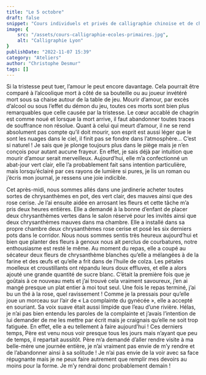 ```yaml
---
title: "Le 5 octobre"
draft: false
snippet: "Cours individuels et privés de calligraphie chinoise et de chinois."
image: {
    src: "/assets/cours-calligraphie-ecoles-primaires.jpg",
    alt: "Calligraphie Lyon"
}
publishDate: "2022-11-07 15:39"
category: "Ateliers"
author: "Christophe Desmur"
tags: []
---
```


Si la tristesse peut tuer, l’amour le peut encore davantage. Cela pourrait être comparé à l’alcoolique mort à côté de sa bouteille ou au joueur invétéré mort sous sa chaise autour de la table de jeu. Mourir d’amour, par excès d’alcool ou sous l’effet du démon du jeu, toutes ces morts sont bien plus remarquables que celle causée par la tristesse. Le cœur accablé de chagrin est comme noué et lorsque la mort arrive, il faut abandonner toutes traces de souffrance non résolue. Quant à celui qui meurt d’amour, il ne se rend absolument pas compte qu’il doit mourir, son esprit est aussi léger que le sont les nuages dans le ciel, il finit pas se fondre dans l’atmosphère... C’est si naturel ! Je sais que je plonge toujours plus dans le piège mais je n’en conçois pour autant aucune frayeur. En effet, je sais déjà par intuition que mourir d’amour serait merveilleux. Aujourd’hui, elle m’a confectionné un abat-jour vert clair, elle l’a probablement fait sans intention particulière, mais lorsqu’éclairé par ces rayons de lumière si pures, je lis un roman ou j’écris mon journal, je ressens une joie indicible.

Cet après-midi, nous sommes allés dans une jardinerie acheter toutes sortes de chrysanthèmes en pot, des vert clair, des mauves ainsi que des rose cerise. Je l’ai ensuite aidée en arrosant les fleurs et cette tâche m’a pris deux heures entières. Elle a demandé à la bonne d’enfant de placer deux chrysanthèmes vertes dans le salon réservé pour les invités ainsi que deux chrysanthèmes mauves dans ma chambre. Elle a installé dans sa propre chambre deux chrysanthèmes rose cerise et posé les six derniers pots dans le corridor. Nous nous sommes sentis très heureux aujourd’hui et bien que planter des fleurs à genoux nous ait perclus de courbatures, notre enthousiasme est resté le même. Au moment du repas, elle a coupé au sécateur deux fleurs de chrysanthème blanches qu’elle a mélangées à de la farine et des œufs et qu’elle a frit dans de l’huile de colza. Les pétales moelleux et croustillants ont répandu leurs doux effluves, et elle a alors ajouté une grande quantité de sucre blanc. C’était la première fois que je goûtais à ce nouveau mets et j’ai trouvé cela vraiment savoureux, j’en ai mangé presque un plat entier à moi tout seul. Une fois le repas terminé, j’ai bu un thé à la rose, quel ravissement ! Comme je la pressais pour qu’elle joue un morceau sur l’air de « La complainte du gynécée », elle a accepté en souriant. Sa voix suave était aussi limpide que l’eau d’une rivière. Hélas, je n’ai pas bien entendu les paroles de la complainte et j’avais l’intention de lui demander de me les mettre par écrit mais je craignais qu’elle ne soit trop fatiguée. En effet, elle a eu tellement à faire aujourd’hui ! Ces derniers temps, Père est venu nous voir presque tous les jours mais n’ayant que peu de temps, il repartait aussitôt. Père m’a demandé d’aller rendre visite à ma belle-mère une journée entière, je n’ai vraiment pas envie de m’y rendre et de l’abandonner ainsi à sa solitude ! Je n’ai pas envie de la voir avec sa face répugnante mais je ne peux faire autrement que remplir mes devoirs au moins pour la forme. Je m’y rendrai donc probablement demain !

